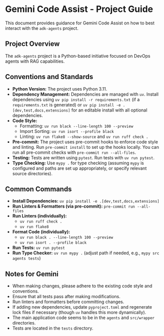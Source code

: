 # Gemini Code Assist - Project Guide

This document provides guidance for Gemini Code Assist on how to best interact with the `adk-agents` project.

## Project Overview

The `adk-agents` project is a Python-based initiative focused on DevOps agents with RAG capabilities.

## Conventions and Standards

*   **Python Version:** The project uses Python 3.11.
*   **Dependency Management:** Dependencies are managed with `uv`. Install dependencies using `uv pip install -r requirements.txt` (if a `requirements.txt` is generated) or `uv pip install -e .[dev,test,docs,extensions]` for an editable install with all optional dependencies.
*   **Code Style:**
    *   Formatting: `uv run black --line-length 100 --preview`
    *   Import Sorting: `uv run isort --profile black`
    *   Linting: `uv run flake8 --show-source` and `uv run ruff check .`
*   **Pre-commit:** The project uses pre-commit hooks to enforce code style and linting. Run `pre-commit install` to set up the hooks locally. You can run all pre-commit checks with `pre-commit run --all-files`.
*   **Testing:** Tests are written using `pytest`. Run tests with `uv run pytest`.
*   **Type Checking:** Use `mypy .` for type checking (assuming `mypy` is configured and paths are set up appropriately, or specify relevant source directories).

## Common Commands

*   **Install Dependencies:** `uv pip install -e .[dev,test,docs,extensions]`
*   **Run Linters & Formatters (via pre-commit):** `pre-commit run --all-files`
*   **Run Linters (individually):**
    *   `uv run ruff check .`
    *   `uv run flake8`
*   **Format Code (individually):**
    *   `uv run black . --line-length 100 --preview`
    *   `uv run isort . --profile black`
*   **Run Tests:** `uv run pytest`
*   **Run Type Checker:** `uv run mypy .` (adjust path if needed, e.g., `mypy src agents tests`)

## Notes for Gemini

*   When making changes, please adhere to the existing code style and conventions.
*   Ensure that all tests pass after making modifications.
*   Run linters and formatters before committing changes.
*   If adding new dependencies, update `pyproject.toml` and regenerate lock files if necessary (though `uv` handles this more dynamically).
*   The main application code seems to be in the `agents` and `src/wrapper` directories.
*   Tests are located in the `tests` directory.
